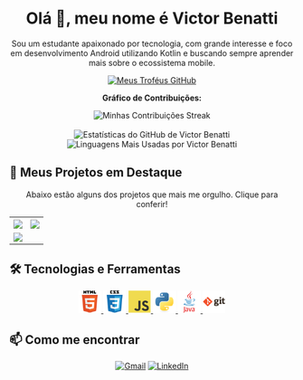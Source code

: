 <div align="center">
  <h1>Olá 👋, meu nome é Victor Benatti</h1>
  <p>Sou um estudante apaixonado por tecnologia, com grande interesse e foco em desenvolvimento Android utilizando Kotlin e buscando sempre aprender mais sobre o ecossistema mobile.</p>
</div>

<div align="center">
  <a href="https://github.com/ryo-ma/github-profile-trophy">
    <img src="https://github-profile-trophy.vercel.app/?username=victorbenatti&theme=radical&column=3&margin-w=15&margin-h=15&no-bg=true&no-frame=true" alt="Meus Troféus GitHub"/>
  </a>
</div>

<div align="center">
  <p><strong>Gráfico de Contribuições:</strong></p>
  <img src="https://github-readme-streak-stats.herokuapp.com/?user=victorbenatti&theme=dark&hide_border=false&date_format=j%20M%5B%20Y%5D" alt="Minhas Contribuições Streak"/>
</div>

<br>

<div align="center">
  <img height="180em" src="https://github-readme-stats.vercel.app/api?username=victorbenatti&show_icons=true&theme=radical&include_all_commits=true&count_private=true&hide_border=true&line_height=21" alt="Estatísticas do GitHub de Victor Benatti"/>
  <img height="180em" src="https://github-readme-stats.vercel.app/api/top-langs/?username=victorbenatti&layout=compact&langs_count=8&theme=radical&hide_border=true" alt="Linguagens Mais Usadas por Victor Benatti"/>
</div>

## 🚀 Meus Projetos em Destaque

<p align="center">Abaixo estão alguns dos projetos que mais me orgulho. Clique para conferir!</p>

<div align="center">
  <table>
    <tr>
      <td width="50%" valign="top">
        <a href="https://github.com/victorbenatti/cursosEcom" target="_blank">
          <img align="center" src="https://github-readme-stats.vercel.app/api/pin/?username=victorbenatti&repo=NOMEDOREPOSITORIO1_AQUI&theme=radical&description_lines_count=2" />
        </a>
      </td>
      <td width="50%" valign="top">
        <a href="https://github.com/victorbenatti/CalculatorApp" target="_blank">
          <img align="center" src="https://github-readme-stats.vercel.app/api/pin/?username=victorbenatti&repo=NOMEDOREPOSITORIO2_AQUI&theme=radical&description_lines_count=2" />
        </a>
      </td>
    </tr>
    <tr>
      <td width="50%" valign="top">
        <a href="https://github.com/victorbenatti/desafio-flutter-web" target="_blank">
          <img align="center" src="https://github-readme-stats.vercel.app/api/pin/?username=victorbenatti&repo=NOMEDOREPOSITORIO3_AQUI&theme=radical&description_lines_count=2" />
        </a>
      </td>
      </tr>
  </table>
</div>

## 🛠️ Tecnologias e Ferramentas

<p align="center">
  <a href="https://developer.mozilla.org/pt-BR/docs/Web/HTML" target="_blank" rel="noreferrer"> <img src="https://raw.githubusercontent.com/devicons/devicon/master/icons/html5/html5-original-wordmark.svg" alt="html5" width="40" height="40"/> </a>
  <a href="https://developer.mozilla.org/pt-BR/docs/Web/CSS" target="_blank" rel="noreferrer"> <img src="https://raw.githubusercontent.com/devicons/devicon/master/icons/css3/css3-original-wordmark.svg" alt="css3" width="40" height="40"/> </a>
  <a href="https://developer.mozilla.org/pt-BR/docs/Web/JavaScript" target="_blank" rel="noreferrer"> <img src="https://raw.githubusercontent.com/devicons/devicon/master/icons/javascript/javascript-original.svg" alt="javascript" width="40" height="40"/> </a>
  <a href="https://www.python.org" target="_blank" rel="noreferrer"> <img src="https://raw.githubusercontent.com/devicons/devicon/master/icons/python/python-original.svg" alt="kotlin" width="40" height="40"/> </a>
  <a href="https://www.java.com" target="_blank" rel="noreferrer"> <img src="https://raw.githubusercontent.com/devicons/devicon/master/icons/java/java-original-wordmark.svg" alt="java" width="40" height="40"/> </a>
  <a href="https://git-scm.com/" target="_blank" rel="noreferrer"> <img src="https://raw.githubusercontent.com/devicons/devicon/master/icons/git/git-original-wordmark.svg" alt="git" width="40" height="40"/> </a>
  </p>

## 📫 Como me encontrar

<p align="center">
  <a href="mailto:victorbenatti13@gmail.com"><img src="https://img.shields.io/badge/Gmail-D14836?style=for-the-badge&logo=gmail&logoColor=white" alt="Gmail"/></a>
  <a href="https://www.linkedin.com/in/victor-benatti-681551287/" target="_blank"><img src="https://img.shields.io/badge/LinkedIn-0077B5?style=for-the-badge&logo=linkedin&logoColor=white" alt="LinkedIn"/></a>
  </p>
